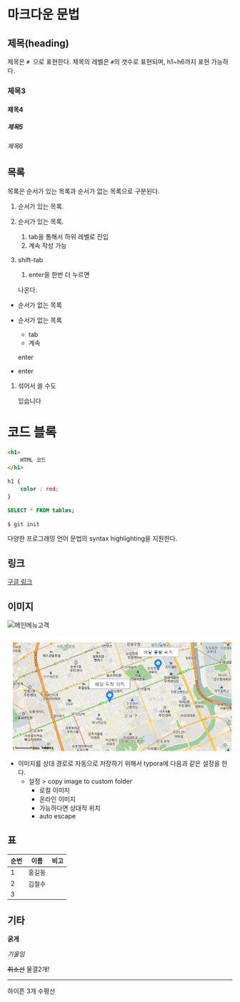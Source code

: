 # 마크다운 문법

## 제목(heading)

제목은 `# `으로 표현한다. 제목의 레벨은 `#`의 갯수로 표현되며, h1~h6까지 표현 가능하다.

### 제목3

#### 제목4

##### 제목5

###### 제목6

## 목록

목록은 순서가 있는 목록과 순서가 없는 목록으로 구분된다.

1. 순서가 있는 목록.

2. 순서가 있는 목록.

   1. tab을 통해서 하위 레벨로 진입
   2. 계속 작성 가능

3. shift-tab

   1. enter을 한번 더 누르면

   나온다.

* 순서가 없는 목록

* 순서가 없는 목록

  * tab
  * 계속

  enter

* enter

1. 섞어서 쓸 수도

   있습니다



# 코드 블록

```html
<h1>
    HTML 코드
</h1>
```

```css
h1 {
    color : red;
}
```

```sql
SELECT * FROM tables;
```

```bash
$ git init
```

다양한 프로그래밍 언어 문법의 syntax highlighting을 지원한다.



## 링크

[구글 링크](https://www.google.com)



## 이미지

![메인메뉴고객](C:\Users\user\Pictures\세미프로젝트1\메인메뉴고객.PNG)

![캡처](md-images/%EC%BA%A1%EC%B2%98.PNG)

* 이미지를 상대 경로로 자동으로 저장하기 위해서 typora에 다음과 같은 설정을 한다.
  * 설정 > copy image to custom folder
    * 로컬 이미지
    * 온라인 이미지
    * 가능하다면 상대적 위치
    * auto escape

## 표

| 순번 | 이름   | 비고 |
| ---- | ------ | ---- |
| 1    | 홍길동 |      |
| 2    | 김철수 |      |
| 3    |        |      |



## 기타

**굵게**

*기울임*

~~취소선~~ 물결2개!

---

하이픈 3개 수평선